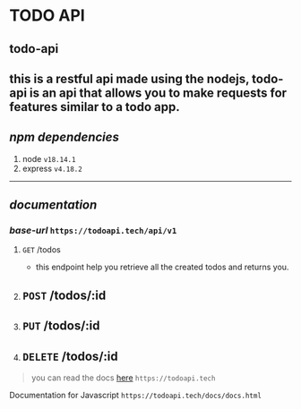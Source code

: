 # **TODO API**

## todo-api
this is a restful api made using the nodejs, todo-api is an api that allows you to make requests for features similar to a todo app.
---
## ***npm dependencies***
1. node `v18.14.1`
2. express `v4.18.2`
---
## ***documentation***

### ***base-url*** `https://todoapi.tech/api/v1`

1. `GET` /todos
   - this endpoint help you retrieve all the created todos and returns you.

2. `POST` /todos/:id
   - 

3. `PUT` /todos/:id
   - 

4. `DELETE` /todos/:id
   - 

> you can read the docs [here](https://todoapi.tech/docs/docs.html)
`https://todoapi.tech`





Documentation for Javascript
`https://todoapi.tech/docs/docs.html`
